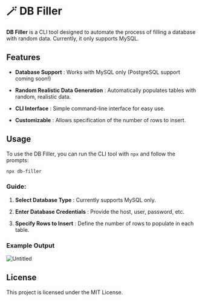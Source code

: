 
# 🪄 DB Filler 
**DB Filler**  is a CLI tool designed to automate the process of filling a database with random data. Currently, it only supports MySQL.
## Features 
 
- **Database Support** : Works with MySQL only (PostgreSQL support coming soon!)
 
- **Random Realistic Data Generation** : Automatically populates tables with random, realistic data.
 
- **CLI Interface** : Simple command-line interface for easy use.
  
- **Customizable** : Allows specification of the number of rows to insert.

## Usage 
To use the DB Filler, you can run the CLI tool with `npx` and follow the prompts:

```bash
npx db-filler
```

### Guide: 
 
1. **Select Database Type** : Currently supports MySQL only.
 
2. **Enter Database Credentials** : Provide the host, user, password, etc.
 
3. **Specify Rows to Insert** : Define the number of rows to populate in each table.

### Example Output 
![Untitled](https://github.com/user-attachments/assets/2e0e525d-cf06-49c5-b040-b2fe11ff5d83)


## License 
This project is licensed under the MIT License.

